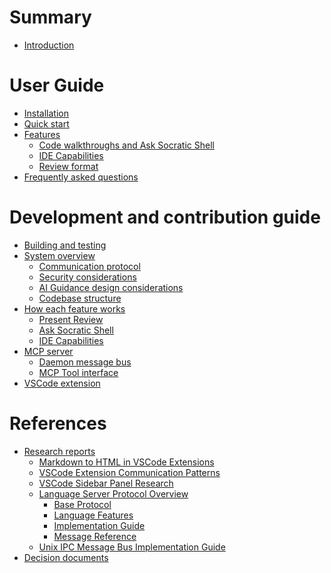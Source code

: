 # Summary

<!-- Claude: consult chapters in this file for deeper background on topics as needed -->

- [Introduction](./introduction.md) <!-- 💡: Project overview, problem statement, and relationship to socratic shell ecosystem -->

# User Guide <!-- 💡: End-user documentation for people using Dialectic in their AI development workflow -->

- [Installation](./installation.md) <!-- 💡: Step-by-step setup for both VSCode extension and MCP server components -->
- [Quick start](./quick-start.md) <!-- 💡: Basic workflow example showing AI assistant → review display → navigation cycle -->
- [Features]() <!-- 💡: Explains how to use each feature -->
    - [Code walkthroughs and Ask Socratic Shell](./present-review.md) <!-- 💡: Give examples of how to ask the agent to walk through code with you, what happens when you click links, and how you can use Ask Socratic Shell. -->
    - [IDE Capabilities](./ide-capabilities.md) <!-- 💡: Natural language interface to VSCode/LSP features, current capabilities, and implementation details -->
    - [Review format](./review-format.md) <!-- 💡: Explains file:line syntax, reference-style links [file:line][], and markdown conventions AI assistants should follow -->
- [Frequently asked questions](./faq.md) <!-- 💡: Anticipated user questions about common errors, expected workflow, purpose, comparisons with other tools, etc -->

# Development and contribution guide <!-- 💡: Technical documentation for contributors and people wanting to understand system internals -->

- [Building and testing](./design/build-and-test.md) <!-- 💡: Development environment setup, build process, and testing procedures -->
- [System overview](./design/overview.md) <!-- 💡: High-level architecture showing MCP server ↔ VSCode extension communication via Unix sockets -->
    - [Communication protocol](./design/protocol.md) <!-- 💡: JSON message format, Unix socket/named pipe IPC, and error handling between components -->
    - [Security considerations](./design/security.md) <!-- 💡: CSP headers, DOMPurify sanitization, and secure webview practices for markdown rendering -->
    - [AI Guidance design considerations](./design/ai-guidance.md) <!-- 💡: Design decisions made specifically to work well with AI collaboration patterns from socratic shell -->
    - [Codebase structure](./design/codebase-structure.md) <!-- 💡: Overview of project structure, key files, and how components connect for contributors -->
- [How each feature works]() <!-- 💡: Walk through the flow of particular features -->
    - [Present Review](./design/present-review.md) <!-- 💡: How AI assistants present code reviews, message flows, and implementation details -->
    - [Ask Socratic Shell](./design/ask-socratic-shell.md) <!-- 💡: How Ask Socratic Shell works, message flows, and implementation details -->
    - [IDE Capabilities](./design/ide-capabilities.md) <!-- 💡: Natural language interface to VSCode/LSP features, current capabilities, and implementation details -->
- [MCP server](./design/mcp-server.md) <!-- 💡: Highlights of the MCP server  --> 
    - [Daemon message bus](./design/daemon.md) <!-- 💡: Central message router implementation, client management, process lifecycle, and Unix socket server architecture -->
    - [MCP Tool interface](./design/mcp-tool-interface.md) <!-- 💡: API specification for AI assistants calling present_review tool with markdown content -->
- [VSCode extension](./design/extension.md) <!-- 💡: Highlights of the VSCode Extension design and implementation: activation, establishing IPC protocol -->

# References

- [Research reports]() <!-- 💡: Background research that informed design decisions - consult when discussing related technical topics -->
    - [Markdown to HTML in VSCode Extensions](./references/markdown-to-html-in-vscode.md) <!-- 💡: Comprehensive guide on markdown-it dominance (95% of VSCode extensions), custom renderer rules for link handling, multi-layered approach (parser/webview/extension), security with CSP and DOMPurify, command URI patterns. Relevant for: markdown processing, custom link handling, webview security, VSCode extension patterns -->
    - [VSCode Extension Communication Patterns](./references/cli-extension-communication-guide.md) <!-- 💡: Four communication approaches between CLI tools and VSCode extensions: Unix socket/named pipe (recommended), HTTP server, file-based, and remote execution considerations. Covers environmentVariableCollection for discovery, cross-platform compatibility, security best practices. Relevant for: MCP server communication, IPC implementation, CLI-extension integration -->
    - [VSCode Sidebar Panel Research](./references/vscode-extensions-sidebar-panel-research-report.md) <!-- 💡: Complete guide for VSCode extension sidebar panels including TreeDataProvider registration, package.json configuration, debugging strategies. Covers TreeView vs Webview approaches for content display, common configuration issues, and systematic debugging steps. Relevant for: sidebar UI implementation, extension architecture, TreeView/Webview decisions -->
    - [Language Server Protocol Overview](./references/lsp-overview/README.md) <!-- 💡: LSP architecture solving M×N complexity problem with client-server model, JSON-RPC 2.0 messaging, multiple transport options (stdio, sockets, TCP, Node.js IPC). Reduces editor×language integrations from M×N to M+N. Relevant for: protocol design patterns, client-server communication, future LSP integration considerations -->
        - [Base Protocol](./references/lsp-overview/base-protocol.md) <!-- 💡: JSON-RPC 2.0 foundation with HTTP-style headers, Content-Length mandatory for stream communication, request/response/notification model with id correlation, standard and LSP-specific error codes. Relevant for: protocol design, message structure, error handling patterns -->
        - [Language Features](./references/lsp-overview/language-features.md) <!-- 💡: Comprehensive LSP feature catalog including navigation (go-to-definition, find references), information (hover, signature help), code intelligence (completion, actions, lens), formatting, semantic tokens, inlay hints, and diagnostics (push/pull models). Relevant for: code intelligence features, enhanced review experience, future LSP integration -->
        - [Implementation Guide](./references/lsp-overview/implementation-guide.md) <!-- 💡: Practical LSP server/client implementation patterns covering process isolation, message ordering, state management, error handling with exponential backoff, transport configuration (--stdio, --pipe, --socket), three-tier testing strategy, and security considerations (input validation, process isolation, path sanitization). Relevant for: robust IPC implementation, testing strategy, security best practices -->
        - [Message Reference](./references/lsp-overview/message-reference.md) <!-- 💡: Complete LSP message catalog with request/response pairs, notifications, $/prefixed protocol messages, capabilities exchange during initialization, document synchronization (full/incremental), workspace/window features, and proper lifecycle management (initialize → initialized → shutdown → exit). Relevant for: protocol patterns, capability negotiation, document synchronization, future LSP integration -->
    - [Unix IPC Message Bus Implementation Guide](./references/unix-message-bus-architecture.md) <!-- 💡: Comprehensive research on Unix IPC message bus patterns covering Unix domain sockets vs other mechanisms, hub-and-spoke architecture with central broker, epoll-based event handling, process lifecycle management, performance optimization through hybrid approaches, security hardening, and real-world implementations (D-Bus, Redis, nanomsg). Validates Unix sockets as superior foundation for multi-client message buses with concrete implementation patterns. Relevant for: message bus daemon design, IPC architecture decisions, multi-process communication, performance considerations -->
- [Decision documents]()